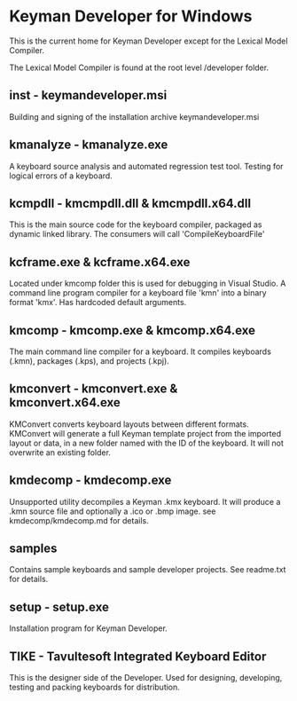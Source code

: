 # Keyman Developer for Windows

This is the current home for Keyman Developer except for the Lexical Model Compiler.

The Lexical Model Compiler is found at the root level /developer folder.

## inst - keymandeveloper.msi

Building and signing of the installation archive keymandeveloper.msi

## kmanalyze - kmanalyze.exe

A keyboard source analysis and automated regression test tool. Testing for logical errors of a keyboard.


## kcmpdll - kmcmpdll.dll & kmcmpdll.x64.dll

This is the main source code for the keyboard compiler, packaged as dynamic linked library. The consumers will call 'CompileKeyboardFile'

## kcframe.exe & kcframe.x64.exe

Located under kmcomp folder this is used for debugging in Visual Studio.  A command line program compiler for a keyboard file 'kmn' into a binary format 'kmx'. Has hardcoded default arguments.

## kmcomp - kmcomp.exe & kmcomp.x64.exe

The main command line compiler for a keyboard. It compiles keyboards (.kmn), packages (.kps), and projects (.kpj).

## kmconvert - kmconvert.exe & kmconvert.x64.exe

KMConvert converts keyboard layouts between different formats. KMConvert will generate a full Keyman template project from the imported layout or data, in a new folder named with the ID of the keyboard. It will not overwrite an existing folder.

## kmdecomp - kmdecomp.exe

Unsupported utility decompiles a Keyman .kmx keyboard. It will produce a .kmn source file and optionally a .ico or
.bmp image. see kmdecomp/kmdecomp.md for details.

## samples

Contains sample keyboards and sample developer projects. See readme.txt for details.

## setup - setup.exe

Installation program for Keyman Developer.

## TIKE - Tavultesoft Integrated Keyboard Editor

This is the designer side of the Developer. Used for designing, developing, testing and packing keyboards for distribution.

